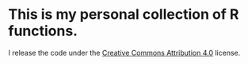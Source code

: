 # This is my personal collection of R functions.
I release the code under the [Creative Commons Attribution 4.0](http://creativecommons.org/licenses/by/4.0/) license.
